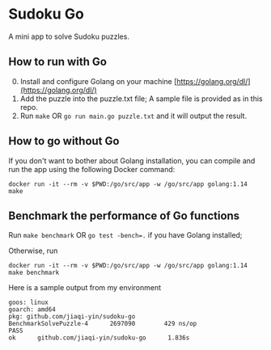 # Sudoku Go

A mini app to solve Sudoku puzzles.

## How to run with Go

0. Install and configure Golang on your machine [https://golang.org/dl/](https://golang.org/dl/)
1. Add the puzzle into the puzzle.txt file; A sample file is provided as in this repo.
2. Run `make` OR `go run main.go puzzle.txt` and it will output the result.

## How to go without Go

If you don't want to bother about Golang installation, you can compile and run the app using the following Docker command:

```
docker run -it --rm -v $PWD:/go/src/app -w /go/src/app golang:1.14 make
```

## Benchmark the performance of Go functions

Run `make benchmark` OR `go test -bench=.` if you have Golang installed;

Otherwise, run

```
docker run -it --rm -v $PWD:/go/src/app -w /go/src/app golang:1.14 make benchmark
```

Here is a sample output from my environment

```
goos: linux
goarch: amd64
pkg: github.com/jiaqi-yin/sudoku-go
BenchmarkSolvePuzzle-4      2697090        429 ns/op
PASS
ok      github.com/jiaqi-yin/sudoku-go      1.836s
```